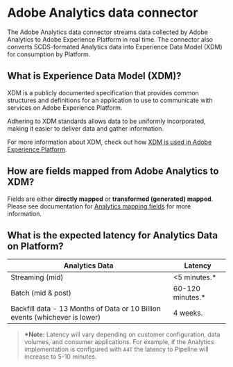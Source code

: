 # Adobe Analytics data connector

The Adobe Analytics data connector streams data collected by Adobe Analytics to Adobe Experience Platform in real time. The connector also converts SCDS-formated Analytics data into Experience Data Model (XDM) for consumption by Platform.

## What is Experience Data Model (XDM)?

XDM is a publicly documented specification that provides common structures and definitions for an application to use to communicate with services on Adobe Experience Platform. 

Adhering to XDM standards allows data to be uniformly incorporated, making it easier to deliver data and gather information.

For more information about XDM, check out how [XDM is used in Adobe Experience Platform][xdm].

## How are fields mapped from Adobe Analytics to XDM?

Fields are either **directly mapped** or **transformed (generated) mapped**. Please see documentation for [Analytics mapping fields][mapping] for more information. 

## What is the expected latency for Analytics Data on Platform?

| Analytics Data | Latency | 
| --- | --- | 
| Streaming (mid) | <5 minutes.* | 
| Batch (mid & post) | 60-120 minutes.* | 
| Backfill data - 13 Months of Data or 10 Billion events (whichever is lower) | 4 weeks. |


> __*Note:__ Latency will vary depending on customer configuration, data volumes, and consumer applications. For example, if the Analytics implementation is configured with `A4T` the latency to Pipeline will increase to 5-10 minutes.

[xdm]: ../schema_registry/xdm_system/xdm_system_in_experience_platform.md

[mapping]: analytics_mapping_fields.md
